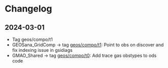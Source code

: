 # Changelog

## 2024-03-01
* Tag geos/compo/t1
* GEOSana_GridComp -> tag [geos/compo/t1](https://github.com/GEOS-ESM/GEOSana_GridComp/releases/tag/geos%2Fcompo%2Ft1): Point to obs on discover and fix indexing issue in gsidiags 
* GMAO_Shared -> tag [geos/compo/t0](https://github.com/GEOS-ESM/GMAO_Shared/releases/tag/geos%2Fcompo%2Ft0): Add trace gas obstypes to ods code
